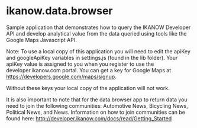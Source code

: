 ikanow.data.browser
===================

Sample application that demonstrates how to query the IKANOW Developer API 
and develop analytical value from the data queried using tools like the
Google Maps Javascript API.

Note: To use a local copy of this application you will need to edit the apiKey and 
googleApiKey variables in settings.js (found in the lib folder). Your apiKey value 
is assigned to you when you register to use the developer.ikanow.com
portal. You can get a key for Google Maps at https://developers.google.com/maps/signup.

Without these keys your local copy of the application will not work.

It is also important to note that for the data.browser app to return data
you need to join the following communities: Automotive News, Bicycling News, Political News,
and News. Information on how to join communities can be found here:
http://developer.ikanow.com/docs/read/Getting_Started